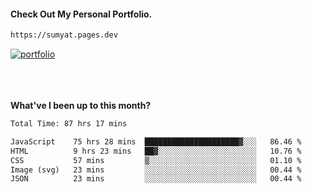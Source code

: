 #### Check Out My Personal Portfolio.
````bash
https://sumyat.pages.dev
````

<a href='https://sumyat.pages.dev/'>
    <img src='https://user-images.githubusercontent.com/108873224/211860821-15c31441-8db7-4fb7-8537-28a0c11e9408.png' alt='portfolio' align='center' />
</a>


<br />
<br />


<br />
<br />

**What've I been up to this month?**

<!--START_SECTION:waka-->

```txt
Total Time: 87 hrs 17 mins

JavaScript    75 hrs 28 mins  █████████████████████▓░░░   86.46 %
HTML          9 hrs 23 mins   ██▓░░░░░░░░░░░░░░░░░░░░░░   10.76 %
CSS           57 mins         ▒░░░░░░░░░░░░░░░░░░░░░░░░   01.10 %
Image (svg)   23 mins         ░░░░░░░░░░░░░░░░░░░░░░░░░   00.44 %
JSON          23 mins         ░░░░░░░░░░░░░░░░░░░░░░░░░   00.44 %
```

<!--END_SECTION:waka-->




